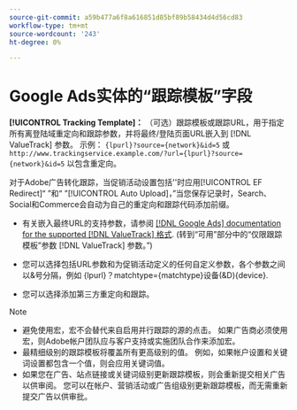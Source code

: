 ```yaml
---
source-git-commit: a59b477a6f8a616851d85bf89b58434d4d56cd83
workflow-type: tm+mt
source-wordcount: '243'
ht-degree: 0%

---
```

# Google Ads实体的“跟踪模板”字段

<!-- Search CRUD and bulk edit of Google entity settings -->

**[!UICONTROL Tracking Template]：** （可选）跟踪模板或跟踪URL，用于指定所有离登陆域重定向和跟踪参数，并将最终/登陆页面URL嵌入到 [!DNL ValueTrack] 参数。 示例： `{lpurl}?source={network}&id=5` 或 `http://www.trackingservice.example.com/?url={lpurl}?source={network}&id=5` 以包含重定向。

对于Adobe广告转化跟踪，当促销活动设置包括&#39;&#39;时应用[!UICONTROL EF Redirect]“ ”和“ ”[!UICONTROL Auto Upload]，”当您保存记录时，Search、Social和Commerce会自动为自己的重定向和跟踪代码添加前缀。

* 有关嵌入最终URL的支持参数，请参阅 [[!DNL Google Ads] documentation for the supported [!DNL ValueTrack] 格式](https://support.google.com/google-ads/answer/6305348). (转到“可用”部分中的“仅限跟踪模板”参数 [!DNL ValueTrack] 参数。”)

* 您可以选择包括URL参数和为促销活动定义的任何自定义参数，各个参数之间以&amp;号分隔，例如 {lpurl}？matchtype={matchtype}设备(&amp;D){device}.

* 您可以选择添加第三方重定向和跟踪。

>[!NOTE]
>
>* 避免使用宏，宏不会替代来自启用并行跟踪的源的点击。 如果广告商必须使用宏，则Adobe帐户团队应与客户支持或实施团队合作来添加宏。
>* 最精细级别的跟踪模板将覆盖所有更高级别的值。 例如，如果帐户设置和关键词设置都包含一个值，则会应用关键词值。
>* 如果您在广告、站点链接或关键词级别更新跟踪模板，则会重新提交相关广告以供审阅。 您可以在帐户、营销活动或广告组级别更新跟踪模板，而无需重新提交广告以供审批。
